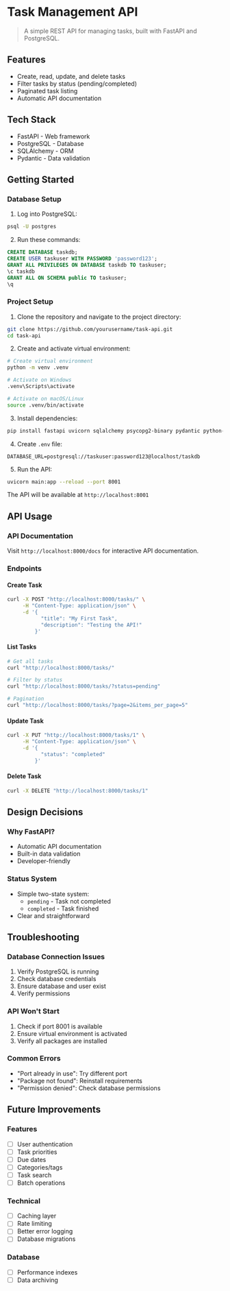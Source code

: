 # Task Management API

> A simple REST API for managing tasks, built with FastAPI and PostgreSQL.

## Features

* Create, read, update, and delete tasks
* Filter tasks by status (pending/completed)
* Paginated task listing
* Automatic API documentation

## Tech Stack

* FastAPI - Web framework
* PostgreSQL - Database
* SQLAlchemy - ORM
* Pydantic - Data validation

## Getting Started

### Database Setup

1. Log into PostgreSQL:
```bash
psql -U postgres
```

2. Run these commands:
```sql
CREATE DATABASE taskdb;
CREATE USER taskuser WITH PASSWORD 'password123';
GRANT ALL PRIVILEGES ON DATABASE taskdb TO taskuser;
\c taskdb
GRANT ALL ON SCHEMA public TO taskuser;
\q
```

### Project Setup

1. Clone the repository and navigate to the project directory:
```bash
git clone https://github.com/yourusername/task-api.git
cd task-api
```

2. Create and activate virtual environment:
```bash
# Create virtual environment
python -m venv .venv

# Activate on Windows
.venv\Scripts\activate

# Activate on macOS/Linux
source .venv/bin/activate
```

3. Install dependencies:
```bash
pip install fastapi uvicorn sqlalchemy psycopg2-binary pydantic python-dotenv
```

4. Create `.env` file:
```plaintext
DATABASE_URL=postgresql://taskuser:password123@localhost/taskdb
```

5. Run the API:
```bash
uvicorn main:app --reload --port 8001
```

The API will be available at `http://localhost:8001`

## API Usage

### API Documentation
Visit `http://localhost:8000/docs` for interactive API documentation.

### Endpoints

#### Create Task
```bash
curl -X POST "http://localhost:8000/tasks/" \
     -H "Content-Type: application/json" \
     -d '{
           "title": "My First Task",
           "description": "Testing the API!"
         }'
```

#### List Tasks
```bash
# Get all tasks
curl "http://localhost:8000/tasks/"

# Filter by status
curl "http://localhost:8000/tasks/?status=pending"

# Pagination
curl "http://localhost:8000/tasks/?page=2&items_per_page=5"
```

#### Update Task
```bash
curl -X PUT "http://localhost:8000/tasks/1" \
     -H "Content-Type: application/json" \
     -d '{
           "status": "completed"
         }'
```

#### Delete Task
```bash
curl -X DELETE "http://localhost:8000/tasks/1"
```

## Design Decisions

### Why FastAPI?
* Automatic API documentation
* Built-in data validation
* Developer-friendly

### Status System
* Simple two-state system:
  * `pending` - Task not completed
  * `completed` - Task finished
* Clear and straightforward

## Troubleshooting

### Database Connection Issues
1. Verify PostgreSQL is running
2. Check database credentials
3. Ensure database and user exist
4. Verify permissions

### API Won't Start
1. Check if port 8001 is available
2. Ensure virtual environment is activated
3. Verify all packages are installed

### Common Errors
* "Port already in use": Try different port
* "Package not found": Reinstall requirements
* "Permission denied": Check database permissions

## Future Improvements

### Features
- [ ] User authentication
- [ ] Task priorities
- [ ] Due dates
- [ ] Categories/tags
- [ ] Task search
- [ ] Batch operations

### Technical
- [ ] Caching layer
- [ ] Rate limiting
- [ ] Better error logging
- [ ] Database migrations

### Database
- [ ] Performance indexes
- [ ] Data archiving
